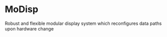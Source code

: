 # MoDisp
Robust and flexible modular display system which reconfigures data paths upon hardware change
